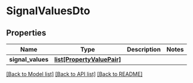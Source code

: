 # SignalValuesDto

## Properties
Name | Type | Description | Notes
------------ | ------------- | ------------- | -------------
**signal_values** | [**list[PropertyValuePair]**](PropertyValuePair.md) |  | 

[[Back to Model list]](../README.md#documentation-for-models) [[Back to API list]](../README.md#documentation-for-api-endpoints) [[Back to README]](../README.md)


